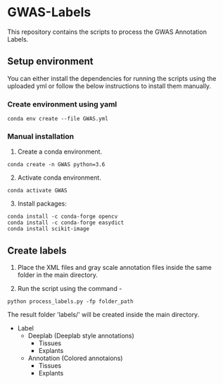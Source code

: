 # GWAS-Labels
This repository contains the scripts to process the GWAS Annotation Labels.

## Setup environment
You can either install the dependencies for running the scripts using the uploaded yml or follow the below instructions to install them manually.

### Create environment using yaml
```
conda env create --file GWAS.yml
```

### Manual installation
1. Create a conda environment.
```
conda create -n GWAS python=3.6
```

2. Activate conda environment.
```
conda activate GWAS
```

3. Install packages:
```
conda install -c conda-forge opencv
conda install -c conda-forge easydict
conda install scikit-image
```

## Create labels
1. Place the XML files and gray scale annotation files inside the same folder in the main directory.

2. Run the script using the command -
```
python process_labels.py -fp folder_path
```

The result folder 'labels/' will be created inside the main directory.

- Label
  - Deeplab (Deeplab style annotations)
    - Tissues
    - Explants
  - Annotation  (Colored annotaions)
    - Tissues
    - Explants
